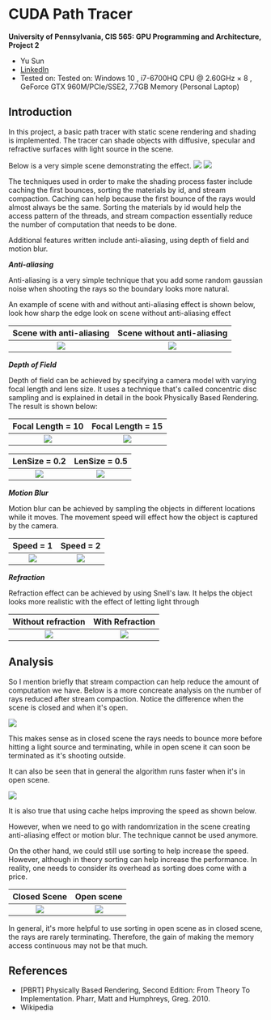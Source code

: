 CUDA Path Tracer
================

**University of Pennsylvania, CIS 565: GPU Programming and Architecture, Project 2**

* Yu Sun 
* [LinkedIn](https://www.linkedin.com/in/yusun3/)
* Tested on: Tested on: Windows 10 , i7-6700HQ CPU @ 2.60GHz × 8 , GeForce GTX 960M/PCIe/SSE2, 7.7GB Memory (Personal Laptop)

## Introduction

In this project, a basic path tracer with static scene rendering and shading is implemented. The tracer can shade objects with 
diffusive, specular and refractive surfaces with light source in the scene. 

Below is a very simple scene demonstrating the effect.
![](img/scene.png)
![](img/closed.png)

The techniques used in order to make the shading process faster include caching the first bounces, sorting the materials by id, and 
stream compaction. Caching can help because the first bounce of the rays would almost always be the same. Sorting the materials by id would help the 
access pattern of the threads, and stream compaction essentially reduce the number of computation that needs to be done. 

Additional features written include anti-aliasing, using depth of field and motion blur.

***Anti-aliasing*** 

Anti-aliasing is a very simple technique that you add some random gaussian noise when shooting the rays so the boundary looks more natural. 

An example of scene with and without anti-aliasing effect is shown below, look how sharp the edge look on scene without anti-aliasing effect

Scene with anti-aliasing       | Scene without anti-aliasing
:-------------------------:|:-------------------------:
![](img/white.png)  |  ![](img/alias.png)


***Depth of Field*** 

Depth of field can be achieved by specifying a camera model with varying focal length and lens size. It uses a technique that's called concentric disc sampling and 
is explained in detail in the book Physically Based Rendering. The result is shown below:

Focal Length = 10      | Focal Length = 15
:-------------------------:|:-------------------------:
![](img/focal10.png)  |  ![](img/focal15.png)

LenSize = 0.2      | LenSize = 0.5
:-------------------------:|:-------------------------:
![](img/lensize.png)  |  ![](img/focal15.png)


***Motion Blur***

Motion blur can be achieved by sampling the objects in different locations while it moves. The movement speed will effect how the object is captured by the camera.

Speed = 1      | Speed = 2
:-------------------------:|:-------------------------:
![](img/speed1.png)  |  ![](img/speed2.png)



***Refraction*** 

Refraction effect can be achieved by using Snell's law. It helps the object looks more realistic with the effect of letting light through 

Without refraction      | With Refraction
:-------------------------:|:-------------------------:
![](img/no_refract.png)  |  ![](img/scene.png)


## Analysis 

So I mention briefly that stream compaction can help reduce the amount of computation we have. Below is a more concreate analysis on the number of rays reduced after stream compaction. Notice the difference when the scene is closed and when it's open. 

![](img/sc.png)

This makes sense as in closed scene the rays needs to bounce more before hitting a light source and terminating, while in open scene it can soon be terminated as it's shooting outside.

It can also be seen that in general the algorithm runs faster when it's in open scene. 

![](img/time.png)

It is also true that using cache helps improving the speed as shown below. 

However, when we need to go with randomrization in the scene creating anti-aliasing effect or motion blur. The technique cannot be used anymore. 

On the other hand, we could still use sorting to help increase the speed. However, although in theory sorting can help increase the performance. In reality, 
one needs to consider its overhead as sorting does come with a price.

Closed Scene      | Open scene 
:-------------------------:|:-------------------------:
![](img/sort_closed.png)  |  ![](img/sort_open.png)

In general, it's more helpful to use sorting in open scene as in closed scene, the rays are rarely terminating. Therefore, the gain of making the memory access continuous 
may not be that much. 

## References

* [PBRT] Physically Based Rendering, Second Edition: From Theory To Implementation. Pharr, Matt and Humphreys, Greg. 2010.
* Wikipedia 

